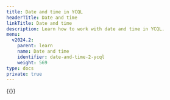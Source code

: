 ```yaml
---
title: Date and time in YCQL
headerTitle: Date and time
linkTitle: Date and time
description: Learn how to work with date and time in YCQL.
menu:
  v2024.2:
    parent: learn
    name: Date and time
    identifier: date-and-time-2-ycql
    weight: 569
type: docs
private: true
---
```

<!-- Page DISABLED for lack of content -->

{{<api-tabs>}}
